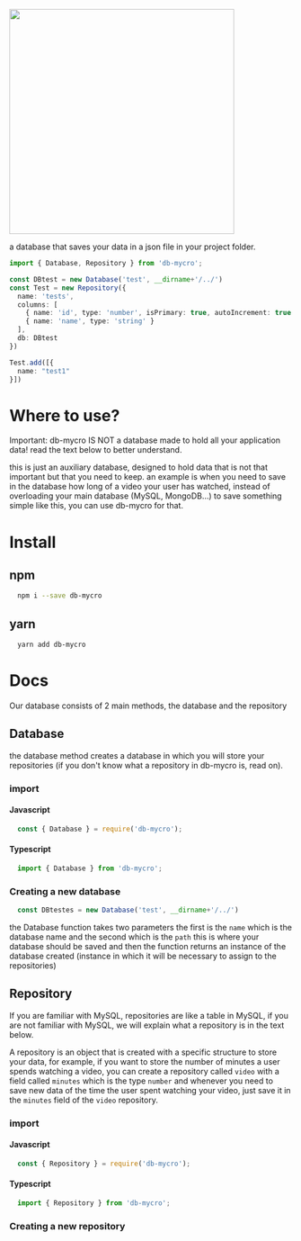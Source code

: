 [<img src="https://ik.imagekit.io/Theryston/Frame_1__1__jeC54DOiF.png" width="400px">](https://www.npmjs.com/package/db-mycro)

a database that saves your data in a json file in your project folder.

```ts
import { Database, Repository } from 'db-mycro';

const DBtest = new Database('test', __dirname+'/../')
const Test = new Repository({
  name: 'tests',
  columns: [
    { name: 'id', type: 'number', isPrimary: true, autoIncrement: true },
    { name: 'name', type: 'string' }
  ],
  db: DBtest
})

Test.add([{
  name: "test1"
}])
```

# Where to use?
Important: db-mycro IS NOT a database made to hold all your application data! read the text below to better understand. 

this is just an auxiliary database, designed to hold data that is not that important but that you need to keep. an example is when you need to save in the database how long of a video your user has watched, instead of overloading your main database (MySQL, MongoDB...) to save something simple like this, you can use db-mycro for that.

# Install

## npm
```bash
  npm i --save db-mycro
```

## yarn
```bash
  yarn add db-mycro
```

# Docs
Our database consists of 2 main methods, the database and the repository

## Database
the database method creates a database in which you will store your repositories (if you don't know what a repository in db-mycro is, read on).

### import
#### Javascript
```js
  const { Database } = require('db-mycro');
```
#### Typescript
```ts
  import { Database } from 'db-mycro';
```

### Creating a new database
```ts
  const DBtestes = new Database('test', __dirname+'/../')
```

the Database function takes two parameters the first is the ```name``` which is the database name and the second which is the ```path``` this is where your database should be saved and then the function returns an instance of the database created (instance in which it will be necessary to assign to the repositories)

## Repository
If you are familiar with MySQL, repositories are like a table in MySQL, if you are not familiar with MySQL, we will explain what a repository is in the text below.

A repository is an object that is created with a specific structure to store your data, for example, if you want to store the number of minutes a user spends watching a video, you can create a repository called ```video``` with a field called ```minutes``` which is the type ```number``` and whenever you need to save new data of the time the user spent watching your video, just save it in the ```minutes``` field of the ```video``` repository.

### import
#### Javascript
```js
  const { Repository } = require('db-mycro');
```
#### Typescript
```ts
  import { Repository } from 'db-mycro';
```

### Creating a new repository
